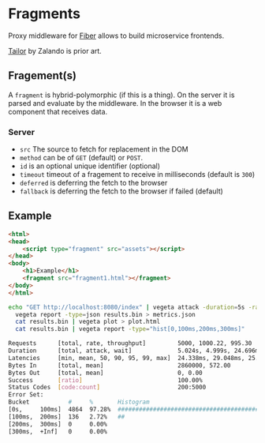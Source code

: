 # Fragments

Proxy middleware for [Fiber](https://github.com/gofiber/fiber) allows to build microservice frontends.

[Tailor](https://github.com/zalando/tailor) by Zalando is prior art.

## Fragement(s)

A `fragment` is hybrid-polymorphic (if this is a thing). On the server it is parsed and evaluate by the middleware. In the browser it is a web component that receives data.

### Server

* `src` The source to fetch for replacement in the DOM
* `method` can be of `GET` (default) or `POST`.
* `id` is an optional unique identifier (optional)
* `timeout` timeout of a fragement to receive in milliseconds (default is `300`)
* `deferred` is deferring the fetch to the browser
* `fallback` is deferring the fetch to the browser if failed (default)

## Example

```html
<html>
<head>
    <script type="fragment" src="assets"></script>
</head>
<body>
    <h1>Example</h1>
    <fragment src="fragment1.html"></fragment>
</body>
</html>

```

```bash
echo "GET http://localhost:8080/index" | vegeta attack -duration=5s -rate 1000 | tee results.bin | vegeta report
  vegeta report -type=json results.bin > metrics.json
  cat results.bin | vegeta plot > plot.html
  cat results.bin | vegeta report -type="hist[0,100ms,200ms,300ms]"

Requests      [total, rate, throughput]         5000, 1000.22, 995.30
Duration      [total, attack, wait]             5.024s, 4.999s, 24.696ms
Latencies     [min, mean, 50, 90, 95, 99, max]  24.338ms, 29.048ms, 25.207ms, 28.564ms, 33.894ms, 136.354ms, 148.563ms
Bytes In      [total, mean]                     2860000, 572.00
Bytes Out     [total, mean]                     0, 0.00
Success       [ratio]                           100.00%
Status Codes  [code:count]                      200:5000
Error Set:
Bucket           #     %       Histogram
[0s,     100ms]  4864  97.28%  ########################################################################
[100ms,  200ms]  136   2.72%   ##
[200ms,  300ms]  0     0.00%
[300ms,  +Inf]   0     0.00%

```